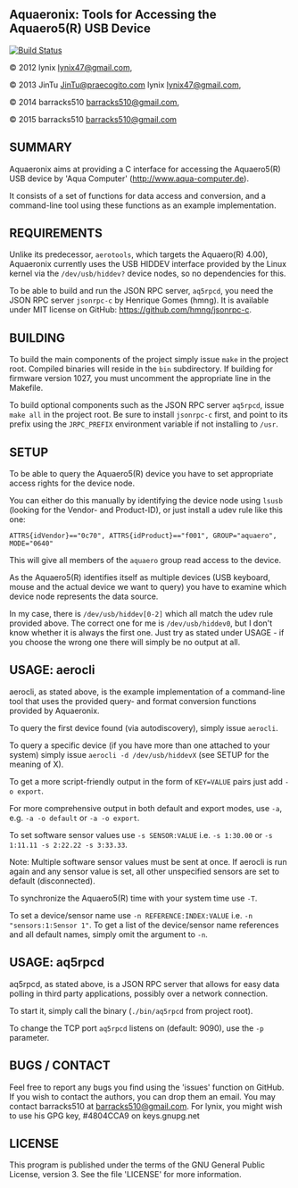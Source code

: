 Aquaeronix: Tools for Accessing the Aquaero5(R) USB Device
--------------------------------------------------------------

[![Build Status](https://travis-ci.org/Aquaeronix/aquaeronix.svg?branch=stable)](https://travis-ci.org/Aquaeronix/aquaeronix)

&copy; 2012 lynix <lynix47@gmail.com>, 

&copy; 2013 JinTu <JinTu@praecogito.com> lynix <lynix47@gmail.com>, 

&copy; 2014 barracks510 <barracks510@gmail.com>, 

&copy; 2015 barracks510 <barracks510@gmail.com>
 

SUMMARY
----------------
Aquaeronix aims at providing a C interface for accessing the Aquaero5(R) USB
device by 'Aqua Computer' (http://www.aqua-computer.de).

It consists of a set of functions for data access and conversion, and a
command-line tool using these functions as an example implementation.


REQUIREMENTS
----------------
Unlike its predecessor, `aerotools`, which targets the Aquaero(R) 4.00),
Aquaeronix currently uses the USB HIDDEV interface provided by the Linux
kernel via the `/dev/usb/hiddev?` device nodes, so no dependencies for this.

To be able to build and run the JSON RPC server, `aq5rpcd`, you need the JSON
RPC server `jsonrpc-c` by Henrique Gomes (hmng). It is available under MIT
license on GitHub: https://github.com/hmng/jsonrpc-c.


BUILDING
----------------
To build the main components of the project simply issue `make` in the project
root. Compiled binaries will reside in the `bin` subdirectory. If building for 
firmware version 1027, you must uncomment the appropriate line in the Makefile.

To build optional components such as the JSON RPC server `aq5rpcd`, issue
`make all` in the project root. Be sure to install `jsonrpc-c` first, and point
to its prefix using the `JRPC_PREFIX` environment variable if not installing to
`/usr`.


SETUP
----------------
To be able to query the Aquaero5(R) device you have to set appropriate access
rights for the device node.

You can either do this manually by identifying the device node using `lsusb`
(looking for the Vendor- and Product-ID), or just install a udev rule like this
one:

`ATTRS{idVendor}=="0c70", ATTRS{idProduct}=="f001", GROUP="aquaero", MODE="0640"`

This will give all members of the `aquaero` group read access to the device.

As the Aquaero5(R) identifies itself as multiple devices (USB keyboard, mouse
and the actual device we want to query) you have to examine which device node
represents the data source.

In my case, there is `/dev/usb/hiddev[0-2]` which all match the udev rule provided
above. The correct one for me is `/dev/usb/hiddev0`, but I don't know whether it is
always the first one. Just try as stated under USAGE - if you choose the wrong
one there will simply be no output at all.


USAGE: aerocli
----------------
aerocli, as stated above, is the example implementation of a command-line tool
that uses the provided query- and format conversion functions provided by 
Aquaeronix.

To query the first device found (via autodiscovery), simply issue `aerocli`.

To query a specific device (if you have more than one attached to your system) 
simply issue `aerocli -d /dev/usb/hiddevX` (see SETUP for the meaning of X).

To get a more script-friendly output in the form of `KEY=VALUE` pairs just add
`-o export`.

For more comprehensive output in both default and export modes, use `-a`,
e.g. `-a -o default` or `-a -o export`.

To set software sensor values use `-s SENSOR:VALUE` i.e. `-s 1:30.00` or
`-s 1:11.11 -s 2:22.22 -s 3:33.33`.

Note: Multiple software sensor values must be sent at once. If aerocli is run
again and any sensor value is set, all other unspecified sensors are set to
default (disconnected).

To synchronize the Aquaero5(R) time with your system time use `-T`.

To set a device/sensor name use `-n REFERENCE:INDEX:VALUE` i.e. `-n "sensors:1:Sensor 1"`.
To get a list of the device/sensor name references and all default names, 
simply omit the argument to `-n`.
 

USAGE: aq5rpcd
----------------
aq5rpcd, as stated above, is a JSON RPC server that allows for easy data polling
in third party applications, possibly over a network connection.

To start it, simply call the binary (`./bin/aq5rpcd` from project root).

To change the TCP port `aq5rpcd` listens on (default: 9090), use the `-p`
parameter.
 

BUGS / CONTACT
----------------
Feel free to report any bugs you find using the 'issues' function on GitHub. If
you wish to contact the authors, you can drop them an email.
You may contact barracks510 at barracks510@gmail.com.
For lynix, you might wish to use his GPG key, #4804CCA9 on keys.gnupg.net


LICENSE
----------------
This program is published under the terms of the GNU General Public License,
version 3. See the file 'LICENSE' for more information.
